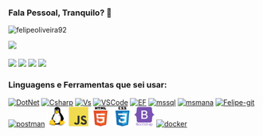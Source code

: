### Fala Pessoal, Tranquilo? 👋

<p align="left">
  <img src="https://komarev.com/ghpvc/?username=felipeoliveira92&label=Profile%20views&color=0e75b6&style=flat" alt="felipeoliveira92" /></p>

<div>
  <img height="180em" src="https://github-readme-stats.vercel.app/api/top-langs/?username=felipeoliveira92&layout=compact&langs_count=7&theme=dracula"/>
</div>  

<div>
  </br>
  <a href="https://instagram.com/_felipe.rabelo" target="_blank">
    <img src="https://img.shields.io/badge/-Instagram-%23E4405F?style=for-the-badge&logo=instagram&logoColor=white" target="_blank"></a>  
  <a href="https://discord.gg/felipe rabelo#6853" target="_blank">
   <img src="https://img.shields.io/badge/Discord-7289DA?style=for-the-badge&logo=discord&logoColor=white" target="_blank"></a> 
  <a href = "mailto:feliperabelo.oliveira@gmail.com">
    <img src="https://img.shields.io/badge/-Gmail-%23333?style=for-the-badge&logo=gmail&logoColor=white" target="_blank"></a>
  <a href="https://www.linkedin.com/in/felipe-oliveira-fatec" target="_blank">
    <img src="https://img.shields.io/badge/-LinkedIn-%230077B5?style=for-the-badge&logo=linkedin&logoColor=white" target="_blank"></a>
</div>

<h3 align="left">Linguagens e Ferramentas que sei usar:</h3>

<a href="https://dotnet.microsoft.com/" target="_blank">
  <img src="https://upload.wikimedia.org/wikipedia/commons/thumb/e/ee/.NET_Core_Logo.svg/1200px-.NET_Core_Logo.svg.png" alt="DotNet" width="40" height="40"/></a>
<a href="" target="_blank">
  <img src="https://static.cdnlogo.com/logos/c/27/c.svg" alt="Csharp" width="40" height="40"/></a>
<a href="https://visualstudio.microsoft.com/" target="_blank">
  <img src="https://visualstudio.microsoft.com/wp-content/uploads/2021/10/Product-Icon.svg" alt="Vs" width="50" height="40"/></a>
<a href="https://code.visualstudio.com/" target="_blank">
  <img src="https://coffops.com/wp-content/uploads/2021/06/code_ozwVHSV.png" alt="VSCode" width="50" height="40"/></a>
<a href="" target="_blank">
  <img src="https://miro.medium.com/max/480/1*T-y7eiy0pc4vb0-6aGfIbQ.png" alt="EF" width="50" height="40"/></a>
<a href="https://www.microsoft.com/en-us/sql-server" target="_blank">
  <img src="https://prismatic.io/docs/assets/images/icon-d4f90b229d508993f27f694e0db73c03.png" alt="mssql" width="40" height="50"/></a>
<a href="https://www.microsoft.com/en-us/sql-server" target="_blank">
  <img src="https://i.pinimg.com/originals/32/a0/3a/32a03aee0c76419ec5bde950a62883bc.png" alt="msmana" width="70" height="40"/></a>
<a href="https://github.com/felipeoliveira92/felipeoliveira92" target="_blank">
  <img alt="Felipe-git" height="40" width="40" src="https://cdn.jsdelivr.net/gh/devicons/devicon/icons/git/git-original.svg"></a> 
<a href="https://postman.com" target="_blank">
  <img src="https://www.vectorlogo.zone/logos/getpostman/getpostman-icon.svg" alt="postman" width="40" height="40"/></a>
<a href="https://www.linux.org/" target="_blank">
  <img src="https://raw.githubusercontent.com/devicons/devicon/master/icons/linux/linux-original.svg" alt="linux" width="40" height="40"/></a>
<a href="https://developer.mozilla.org/en-US/docs/Web/JavaScript" target="_blank">
  <img src="https://raw.githubusercontent.com/devicons/devicon/master/icons/javascript/javascript-original.svg" alt="javascript" width="40" height="40"/></a>
<a href="https://www.w3.org/html/" target="_blank">
  <img src="https://raw.githubusercontent.com/devicons/devicon/master/icons/html5/html5-original-wordmark.svg" alt="html5" width="40" height="40"/></a>
<a href="https://www.w3schools.com/css/" target="_blank">
  <img src="https://raw.githubusercontent.com/devicons/devicon/master/icons/css3/css3-original-wordmark.svg" alt="css3" width="40" height="40"/></a>
<a href="https://getbootstrap.com" target="_blank">
  <img src="https://raw.githubusercontent.com/devicons/devicon/master/icons/bootstrap/bootstrap-plain-wordmark.svg" alt="bootstrap" width="40" height="40"/></a>
<a href="https://docker.com" target="_blank">
  <img src="https://cdn.jsdelivr.net/gh/devicons/devicon/icons/docker/docker-original.svg" alt="docker" width="70" height="50"/></a>
